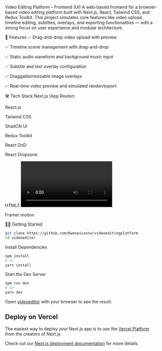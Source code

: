 Video Editing Platform – Frontend (UI)
A web-based frontend for a browser-based video editing platform built with Next.js, React, Tailwind CSS, and Redux Toolkit. This project simulates core features like video upload, timeline editing, subtitles, overlays, and exporting functionalities — with a strong focus on user experience and modular architecture.

🚀 Features
✅ Drag-and-drop video upload with preview

✅ Timeline scene management with drag-and-drop

✅ Static audio waveform and background music input

✅ Subtitle and text overlay configuration

✅ Draggable/resizable image overlays

✅ Real-time video preview and simulated render/export

🛠 Tech Stack
Next.js (App Router)

React.js

Tailwind CSS

ShadCN UI

Redux Toolkit

React DnD

React Dropzone

HTML5 <video> 

Framer motion

🧑‍💻 Getting Started

```bash
git clone https://github.com/Kwenpicasso/videoeditingplatform
cd videoeditor
```
 Install Dependencies

```bash
npm install
# or
yarn install
```
  Start the Dev Server

```bash
npm run dev
# or
yarn dev
```
Open [videoeditor](https://videoeditingplatform.vercel.app/) with your browser to see the result.


## Deploy on Vercel

The easiest way to deploy your Next.js app is to use the [Vercel Platform](https://vercel.com/new?utm_medium=default-template&filter=next.js&utm_source=create-next-app&utm_campaign=create-next-app-readme) from the creators of Next.js.

Check out our [Next.js deployment documentation](https://nextjs.org/docs/app/building-your-application/deploying) for more details.
